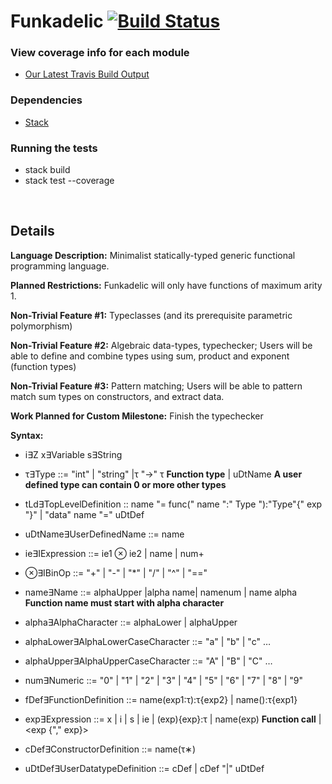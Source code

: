 # Funkadelic [![Build Status](https://travis-ci.com/csun-comp430-s19/Funkadelic.svg?branch=master)](https://travis-ci.com/csun-comp430-s19/Funkadelic)

### View coverage info for each module
- <a href="https://travis-ci.com/csun-comp430-s19/Funkadelic">Our Latest Travis Build Output</a>

### Dependencies
- <a href="https://docs.haskellstack.org/en/stable/README/">Stack</a>
### Running the tests
- stack build
- stack test --coverage

</br>

## Details

**Language Description:** Minimalist statically-typed generic functional programming language.

**Planned Restrictions:** Funkadelic will only have functions of maximum arity 1.

**Non-Trivial Feature #1:**
Typeclasses (and its prerequisite parametric polymorphism)

**Non-Trivial Feature #2:**
Algebraic data-types, typechecker; Users will be able to define and combine types using sum, product and exponent (function types)

**Non-Trivial Feature #3:** Pattern matching; Users will be able to pattern match sum types on constructors, and extract data.

**Work Planned for Custom Milestone:** Finish the typechecker

**Syntax:**

- i∃Z        x∃Variable s∃String

- τ∃Type ::= "int" | "string" |τ "->" τ **Function type** | uDtName **A user defined type can contain 0 or more other types**

- tLd∃TopLevelDefinition :: name "= func(" name ":" Type "):"Type"{" exp "}" | "data" name "=" uDtDef

- uDtName∃UserDefinedName ::= name

- ie∃IExpression ::= ie1 ⊗ ie2 | name | num+

- ⊗∃IBinOp ::= "+" | "-" | "\*" | "/" | "^" | "=="

- name∃Name ::= alphaUpper |alpha name| namenum | name alpha **Function name must start with alpha character**

- alpha∃AlphaCharacter ::= alphaLower | alphaUpper

- alphaLower∃AlphaLowerCaseCharacter ::= "a" | "b" | "c" …

- alphaUpper∃AlphaUpperCaseCharacter ::= "A" | "B" | "C" …

- num∃Numeric ::= "0" | "1" | "2" | "3" | "4" | "5" | "6" | "7" | "8" | "9"

- fDef∃FunctionDefinition ::= name(exp1:τ):τ{exp2} | name():τ{exp1}

- exp∃Expression ::= x | i | s | ie | \(exp){exp}:τ | name(exp) **Function call** | <exp {"," exp}>

- cDef∃ConstructorDefinition ::= name(τ∗)

- uDtDef∃UserDatatypeDefinition ::= cDef | cDef "|" uDtDef

